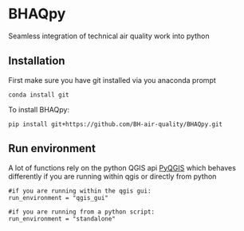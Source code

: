 # BHAQpy

Seamless integration of technical air quality work into python

## Installation

First make sure you have git installed via you anaconda prompt

```
conda install git
```

To install BHAQpy: 
```
pip install git+https://github.com/BH-air-quality/BHAQpy.git
```

## Run environment

A lot of functions rely on the python QGIS api [PyQGIS](https://docs.qgis.org/3.22/en/docs/pyqgis_developer_cookbook/index.html) which behaves differently if you are running within qgis or directly from python


```
#if you are running within the qgis gui:
run_environment = "qgis_gui"

#if you are running from a python script:
run_environment = "standalone"
```

